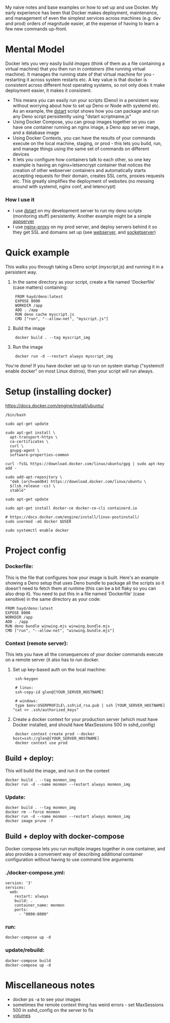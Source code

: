 My naive notes and base examples on how to set up and use Docker. My early experience has been that Docker makes deployment, maintenance, and management of even the simplest services across machines (e.g. dev and prod) orders of magnitude easier, at the expense of having to learn a few new commands up-front.

# Mental Model
Docker lets you very easily build *images* (think of them as a file containing a virtual
machine) that you then run in *containers* (the running virtual machine). It manages the running
state of that virtual machine for you - restarting it across system restarts etc. A key value is that docker is consistent across different host operating systems, so not only does it make deployment easier, it makes it consistent.

- This means you can easily run your scripts (Deno) in a persistent way without worrying about how to set up Deno or Node with systemd etc. As an example, the [dstart](https://github.com/glenmurphy/DockerExamples/blob/master/scripts/dstart.sh) script shows how you can package and run any Deno script persistently using "dstart scriptname.js"
- Using Docker Compose, you can group images together so you can have one container running an nginx image, a Deno app server image, and a database image
- Using Docker Contexts, you can have the results of your commands execute on the local machine, staging, or prod - this lets you build, run, and manage things using the same set of commands on different devices
- It lets you configure how containers talk to each other, so one key example is having an nginx+letsencrypt container that notices the creation of other webserver containers and automatically starts accepting requests for their domain, creates SSL certs, proxies requests etc. This greatly simplifies the deployment of websites (no messing around with systemd, nginx conf, and letencrypt)

### How I use it
- I use [dstart](https://github.com/glenmurphy/DockerExamples/blob/master/scripts/dstart.sh) on my development server to run my deno scripts (monitoring stuff) persistently. Another example might be a simple [appserver](https://github.com/glenmurphy/DockerExamples/tree/master/appserver)
- I use [nginx-proxy](https://github.com/glenmurphy/DockerExamples/tree/master/nginx) on my prod server, and deploy servers behind it so they get SSL and domains set up (see [webserver](https://github.com/glenmurphy/DockerExamples/tree/master/webserver), and [socketserver](https://github.com/glenmurphy/DockerExamples/tree/master/socketserver))


# Quick example

This walks you through taking a Deno script (myscript.js) and running it in a persistent way.

1. In the same directory as your script, create a file named 'Dockerfile' (case matters) containing:

        FROM hayd/deno:latest  
        EXPOSE 8000
        WORKDIR /app
        ADD . /app
        RUN deno cache myscript.js
        CMD ["run", "--allow-net", "myscript.js"]

2. Build the image

        docker build . --tag myscript_img

3. Run the image

        docker run -d --restart always myscript_img

You're done! If you have docker set up to run on system startup ("systemctl enable docker" on most Linux distros), then your script will run always.

# Setup (installing docker)
https://docs.docker.com/engine/install/ubuntu/

    /bin/bash

    sudo apt-get update

    sudo apt-get install \
      apt-transport-https \
      ca-certificates \
      curl \
      gnupg-agent \
      software-properties-common

    curl -fsSL https://download.docker.com/linux/ubuntu/gpg | sudo apt-key add -

    sudo add-apt-repository \
      "deb [arch=amd64] https://download.docker.com/linux/ubuntu \
      $(lsb_release -cs) \
      stable"

    sudo apt-get update

    sudo apt-get install docker-ce docker-ce-cli containerd.io

    # https://docs.docker.com/engine/install/linux-postinstall/
    sudo usermod -aG docker $USER

    sudo systemctl enable docker

# Project config

### Dockerfile:
This is the file that configures how your image is built. Here's an example showing a Deno setup that uses Deno bundle to package all the scripts so it doesn't need to fetch them at runtime (this can be a bit flaky so you can also drop it). You need to put this in a file named 'Dockerfile' (case sensitive) in the same directory as your code:

    FROM hayd/deno:latest  
    EXPOSE 8000
    WORKDIR /app
    ADD . /app
    RUN deno bundle winwing.mjs winwing.bundle.mjs
    CMD ["run", "--allow-net", "winwing.bundle.mjs"]

### Context (remote server):
This lets you have all the consequences of your docker commands execute on a remote server (it also
has to run docker.

1. Set up key-based auth on the local machine:

        ssh-keygen

        # linux: 
        ssh-copy-id glen@[YOUR_SERVER_HOSTNAME]

        # windows:
        type $env:USERPROFILE\.ssh\id_rsa.pub | ssh [YOUR_SERVER_HOSTNAME] "cat >> .ssh/authorized_keys"

2. Create a docker context for your production server (which must have Docker installed, and should have MaxSessions 500 in sshd_config)

        docker context create prod --docker host=ssh://glen@[YOUR_SERVER_HOSTNAME]
        docker context use prod

## Build + deploy:
This will build the image, and run it on the context

    docker build . --tag monmon_img
    docker run -d --name monmon --restart always monmon_img

### Update:

    docker build . --tag monmon_img 
    docker rm --force monmon
    docker run -d --name monmon --restart always monmon_img
    docker image prune -f

## Build + deploy with docker-compose
Docker compose lets you run multiple images together in one container, and also provides a convenient way of describing additional container configuration without having to use command line arguments

### ./docker-compose.yml:

    version: '3'
    services:
      web:
        restart: always 
        build: .
        container_name: monmon
        ports:
          - "8000:8000"

### run:

    docker-compose up -d

### update/rebuild:

    docker-compose build
    docker-compose up -d


# Miscellaneous notes

* docker ps -a to see your images
* sometimes the remote context thing has weird errors - set MaxSessions 500 in sshd_config on the server to fix
* [volumes](https://thenewstack.io/docker-basics-how-to-share-data-between-a-docker-container-and-host/)